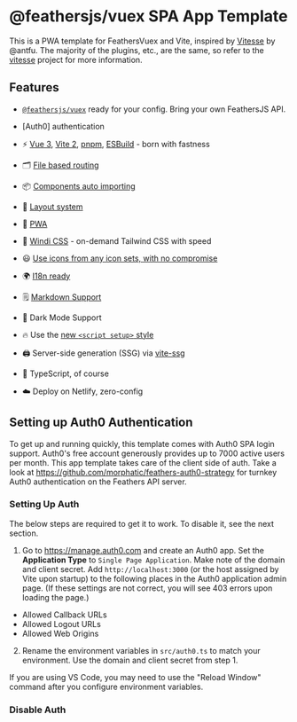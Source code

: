 # @feathersjs/vuex SPA App Template

This is a PWA template for FeathersVuex and Vite, inspired by [Vitesse](https://github.com/antfu/vitesse) by @antfu.  The majority of the plugins, etc., are the same, so refer to the [vitesse](https://github.com/antfu/vitesse) project for more information.

## Features

- [`@feathersjs/vuex`](https://vuex.feathersjs.com) ready for your config. Bring your own FeathersJS API.

- [Auth0] authentication

- ⚡️ [Vue 3](https://github.com/vuejs/vue-next), [Vite 2](https://github.com/vitejs/vite), [pnpm](https://pnpm.js.org/), [ESBuild](https://github.com/evanw/esbuild) - born with fastness

- 🗂 [File based routing](./src/pages)

- 📦 [Components auto importing](./src/components)

- 📑 [Layout system](./src/layouts)

- 📲 [PWA](https://github.com/antfu/vite-plugin-pwa)

- 🎨 [Windi CSS](https://github.com/windicss/windicss) - on-demand Tailwind CSS with speed

- 😃 [Use icons from any icon sets, with no compromise](./src/components)

- 🌍 [I18n ready](./locales)

- 🗒 [Markdown Support](https://github.com/antfu/vite-plugin-md)

- 🌙 Dark Mode Support

- 🔥 Use the [new `<script setup>` style](https://github.com/vuejs/rfcs/pull/227)

- 🖨 Server-side generation (SSG) via [vite-ssg](https://github.com/antfu/vite-ssg)

- 🦾 TypeScript, of course

- ☁️ Deploy on Netlify, zero-config

## Setting up Auth0 Authentication

To get up and running quickly, this template comes with Auth0 SPA login support. Auth0's free account generously provides up to 7000 active users per month.  This app template takes care of the client side of auth.  Take a look at https://github.com/morphatic/feathers-auth0-strategy for turnkey Auth0 authentication on the Feathers API server.

### Setting Up Auth

The below steps are required to get it to work. To disable it, see the next section.

1. Go to https://manage.auth0.com and create an Auth0 app.  Set the **Application Type** to `Single Page Application`.  Make note of the domain and client secret.  Add `http://localhost:3000` (or the host assigned by Vite upon startup) to the following places in the Auth0 application admin page.  (If these settings are not correct, you will see 403 errors upon loading the page.)
  - Allowed Callback URLs
  - Allowed Logout URLs
  - Allowed Web Origins
2. Rename the environment variables in `src/auth0.ts` to match your environment.  Use the domain and client secret from step 1.

If you are using VS Code, you may need to use the "Reload Window" command after you configure environment variables.

### Disable Auth

